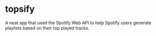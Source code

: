 # topsify

A neat app that used the Spotify Web API to help Spotify users generate playlists based on their top played tracks.
